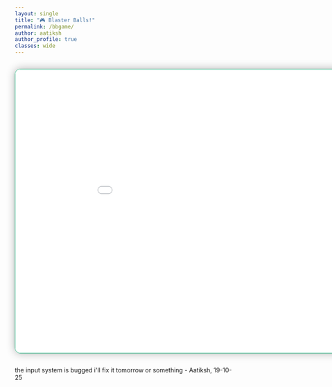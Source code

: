 ```yaml
---
layout: single
title: "🎮 Blaster Balls!"
permalink: /bbgame/
author: aatiksh
author_profile: true
classes: wide
---
```


<section style="text-align: center; padding: 1rem 0;">
  <iframe
    src="{{ '/assets/games/bbgame/index.html' | relative_url }}"
    width="980"
    height="653.33"
    frameborder="0"
    allowfullscreen
    scrolling="no"
    style="border: 1px solid #00a86b; border-radius: 12px; box-shadow: 0 0 20px rgba(0,0,0,0.3);">
  </iframe>
</section>

the input system is bugged i'll fix it tomorrow or something - Aatiksh, 19-10-25